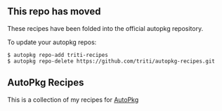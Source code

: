 ## This repo has moved

These recipes have been folded into the official autopkg repository.

To update your autopkg repos:

    $ autopkg repo-add triti-recipes
    $ autopkg repo-delete https://github.com/triti/autopkg-recipes.git

## AutoPkg Recipes

This is a collection of my recipes for [AutoPkg](https://github.com/autopkg/autopkg)
